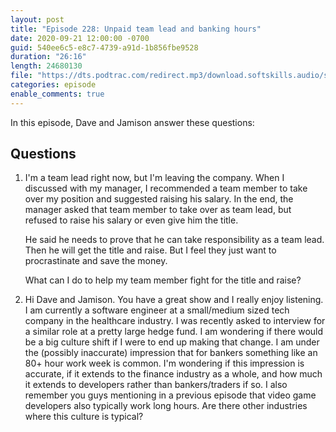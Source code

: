 ```yaml
---
layout: post
title: "Episode 228: Unpaid team lead and banking hours"
date: 2020-09-21 12:00:00 -0700
guid: 540ee6c5-e8c7-4739-a91d-1b856fbe9528
duration: "26:16"
length: 24680130
file: "https://dts.podtrac.com/redirect.mp3/download.softskills.audio/sse-228.mp3"
categories: episode
enable_comments: true
---
```


In this episode, Dave and Jamison answer these questions:

## Questions

1. I'm a team lead right now, but I'm leaving the company. When I discussed with my manager, I recommended a team member to take over my position and suggested raising his salary. In the end, the manager asked that team member to take over as team lead, but refused to raise his salary or even give him the title.
   
   He said he needs to prove that he can take responsibility as a team lead. Then he will get the title and raise. But I feel they just want to procrastinate and save the money.
   
   What can I do to help my team member fight for the title and raise?


2. Hi Dave and Jamison. You have a great show and I really enjoy listening. I am currently a software engineer at a small/medium sized tech company in the healthcare industry. I was recently asked to interview for a similar role at a pretty large hedge fund. I am wondering if there would be a big culture shift if I were to end up making that change. I am under the (possibly inaccurate) impression that for bankers something like an 80+ hour work week is common. I'm wondering if this impression is accurate, if it extends to the finance industry as a whole, and how much it extends to developers rather than bankers/traders if so. I also remember you guys mentioning in a previous episode that video game developers also typically work long hours. Are there other industries where this culture is typical?
